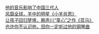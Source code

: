   
[他的音乐影响了中国三代人](http://www.dianyue.me/archives/822/s08jxszogbsuum14/)  
[风靡全球，羊中的明星《小羊肖恩》](http://www.dianyue.me/archives/799/wtywf2bx1z5po8zn/)  
[让孩子回归梦境，赖声川“童心”之作《蓝马》](http://www.dianyue.me/archives/799/lsd9dwc9h4ybd7ii/)  
[也许你不认识他，但你一定听过他的钢琴曲](http://www.dianyue.me/archives/822/dh3xb1d15kvxtxwd/)